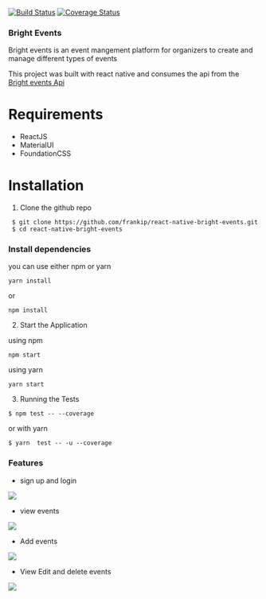 
[![Build Status](https://travis-ci.org/frankip/react-native-bright-events.svg?branch=develop)](https://travis-ci.org/frankip/react-native-bright-events)
[![Coverage Status](https://coveralls.io/repos/github/frankip/react-native-bright-events/badge.svg?branch=master)](https://coveralls.io/github/frankip/react-native-bright-events?branch=master)
### Bright Events 

Bright events is an event mangement platform for organizers to create and manage different types of events 

This project was built with react native and consumes the api from the [Bright events Api ](https://eventsbright.herokuapp.com/api/events/)

# Requirements
* ReactJS
* MaterialUI
* FoundationCSS

# Installation

1. Clone the github repo 
```
 $ git clone https://github.com/frankip/react-native-bright-events.git
 $ cd react-native-bright-events
 ```
 ### Install dependencies 
 you can use either npm or yarn 
 ```
yarn install 
```
or 
```
npm install
```
2. Start the Application

using npm
```
npm start
```
using yarn
```
yarn start

````
3. Running the Tests

```
$ npm test -- --coverage
````
or with yarn 
```
$ yarn  test -- -u --coverage
````

### Features

* sign up and login 

![](https://github.com/frankip/reactjs-bright-events/blob/master/public/screenshots/Screen%20Shot%202018-06-12%20at%2019.30.40.png)

* view events

![](https://github.com/frankip/reactjs-bright-events/blob/master/public/screenshots/Screen%20Shot%202018-06-12%20at%2019.59.00.png)

* Add events

![](https://github.com/frankip/reactjs-bright-events/blob/master/public/screenshots/Screen%20Shot%202018-06-12%20at%2019.31.51.png)


* View Edit and delete  events 

![](https://github.com/frankip/reactjs-bright-events/blob/master/public/screenshots/Screen%20Shot%202018-06-12%20at%2019.32.13.png)